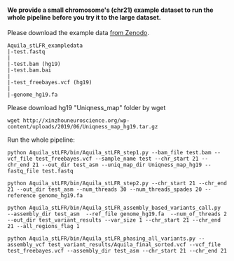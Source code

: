 #### We provide a small chromosome's (**chr21**) example dataset to run the whole pipeline before you try it to the large dataset. 

Please download the example data <a href="https://zenodo.org/record/5117764">from Zenodo</a>.
```
Aquila_stLFR_exampledata
|-test.fastq
|
|-test.bam (hg19)
|-test.bam.bai
|
|-test_freebayes.vcf (hg19)
|
|-genome_hg19.fa         
```

Please download hg19 "Uniqness_map" folder by wget 
```
wget http://xinzhouneuroscience.org/wp-content/uploads/2019/06/Uniqness_map_hg19.tar.gz 
```

Run the whole pipeline:
```
python Aquila_stLFR/bin/Aquila_stLFR_step1.py --bam_file test.bam --vcf_file test_freebayes.vcf --sample_name test --chr_start 21 --chr_end 21 --out_dir test_asm --uniq_map_dir Uniqness_map_hg19 --fastq_file test.fastq

python Aquila_stLFR/bin/Aquila_stLFR_step2.py --chr_start 21 --chr_end 21 --out_dir test_asm --num_threads 30 --num_threads_spades 20 --reference genome_hg19.fa

python Aquila_stLFR/bin/Aquila_stLFR_assembly_based_variants_call.py  --assembly_dir test_asm  --ref_file genome_hg19.fa  --num_of_threads 2 --out_dir test_variant_results --var_size 1 --chr_start 21 --chr_end 21 --all_regions_flag 1

python Aquila_stLFR/bin/Aquila_stLFR_phasing_all_variants.py --assembly_vcf test_variant_results/Aquila_final_sorted.vcf --vcf_file test_freebayes.vcf --assembly_dir test_asm --chr_start 21 --chr_end 21

```
